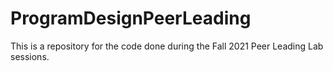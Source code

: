 # ProgramDesignPeerLeading
This is a repository for the code done during the Fall 2021 Peer Leading Lab sessions.
